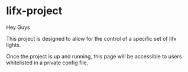 # lifx-project

Hey Guys 

This project is designed to allow for the control of a specific set of lifx lights.

Once the project is up and running, this page will be accessible to users whitelisted in a private config file.
